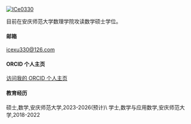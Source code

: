 

[![ICe0330](https://img.shields.io/badge/ICe0330-github-blue?logo=github)](https://github.com/ICe0330)

目前在安庆师范大学数理学院攻读数学硕士学位。

#### 邮箱
icexu330@126.com

#### ORCID 个人主页
[访问我的 ORCID 个人主页](https://orcid.org/0009-0009-6216-2201)

#### 教育经历
硕士,数学,安庆师范大学,2023-2026(预计)\\
学士,数学与应用数学,安庆师范大学,2018-2022